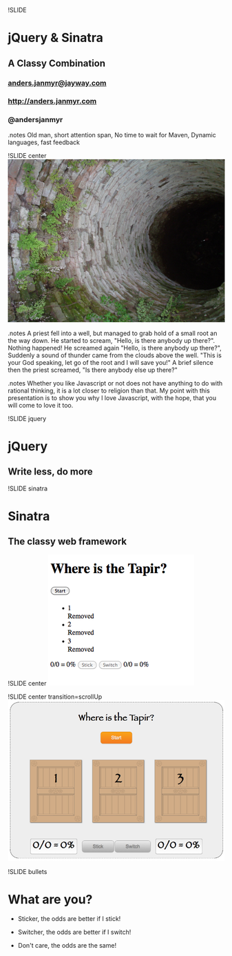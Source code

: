!SLIDE
# jQuery & Sinatra
## A Classy Combination
### anders.janmyr@jayway.com
### http://anders.janmyr.com
### @andersjanmyr
.notes Old man, short attention span, No time to wait for Maven, Dynamic languages, fast feedback

!SLIDE center
![Well](well.jpg)

.notes A priest fell into a well, but managed to grab hold of a small
root an the way down. He started to scream, "Hello, is there anybody up
there?". Nothing happened! He screamed again "Hello, is there anybody up
there?", Suddenly a sound of thunder came from the clouds above the
well. "This is your God speaking, let go of the root and I will save
you!" A brief silence then the priest screamed, "Is there anybody else
up there?" 

.notes Whether you like Javascript or not does not have
anything to do with rational thinking, it is a lot closer to religion
than that. My point with this presentation is to show you why I love
Javascript, with the hope, that you will come to love it too.


!SLIDE jquery
# jQuery
## Write less, do more

!SLIDE sinatra
# Sinatra
## The classy web framework

!SLIDE center
![Tapir App No Style](where_is_the_tapir_no_style.png)

!SLIDE center transition=scrollUp
![Tapir App](where_is_the_tapir_app.png)

!SLIDE bullets
# What are you?

* Sticker, the odds are better if I stick!

* Switcher, the odds are better if I switch!

* Don't care, the odds are the same!
